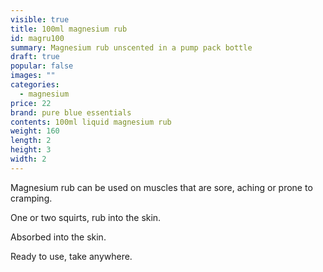 ```yaml
---
visible: true
title: 100ml magnesium rub
id: magru100
summary: Magnesium rub unscented in a pump pack bottle
draft: true
popular: false
images: ""
categories:
  - magnesium
price: 22
brand: pure blue essentials
contents: 100ml liquid magnesium rub
weight: 160
length: 2
height: 3
width: 2
---
```

Magnesium rub can be used on muscles that are sore, aching or prone to cramping.

One or two squirts, rub into the skin.

Absorbed into the skin.



Ready to use, take anywhere.